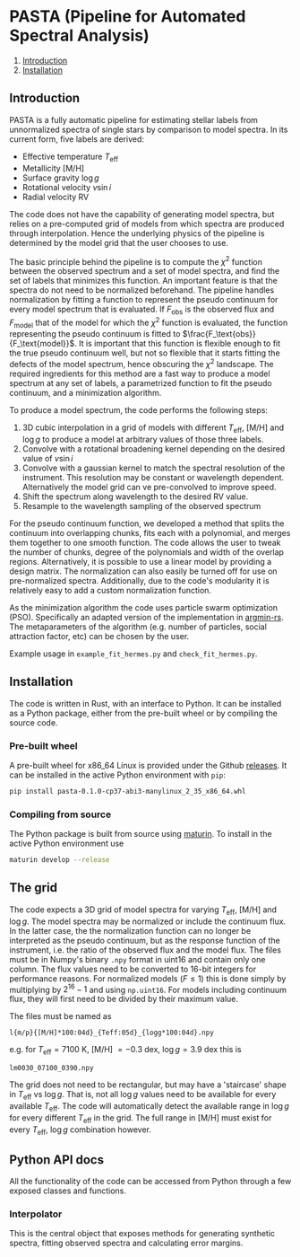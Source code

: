 # PASTA (Pipeline for Automated Spectral Analysis)
 
1. [Introduction](#introduction)
2. [Installation](#installation)

## Introduction
PASTA is a fully automatic pipeline for estimating stellar labels from unnormalized spectra of single stars by comparison to model spectra.
In its current form, five labels are derived:
- Effective temperature $T_\text{eff}$
- Metallicity [M/H]
- Surface gravity $\log g$
- Rotational velocity $v \sin i$
- Radial velocity RV

The code does not have the capability of generating model spectra, but relies on a pre-computed grid of models from which spectra are produced through interpolation.
Hence the underlying physics of the pipeline is determined by the model grid that the user chooses to use.

The basic principle behind the pipeline is to compute the $\chi^2$ function between the observed spectrum and a set of model spectra, and find the set of labels that minimizes this function.
An important feature is that the spectra do not need to be normalized beforehand.
The pipeline handles normalization by fitting a function to represent the pseudo continuum for every model spectrum that is evaluated.
If $F_\text{obs}$ is the observed flux and $F_\text{model}$ that of the model for which the $\chi^2$ function is evaluated, the function representing the pseudo continuum is fitted to $\frac{F_\text{obs}}{F_\text{model}}$.
It is important that this function is flexible enough to fit the true pseudo continuum well, but not so flexible that it starts fitting the defects of the model spectrum, hence obscuring the $\chi^2$ landscape. 
The required ingredients for this method are a fast way to produce a model spectrum at any set of labels, a parametrized function to fit the pseudo continuum, and a minimization algorithm.

To produce a model spectrum, the code performs the following steps:
1. 3D cubic interpolation in a grid of models with different $T_\text{eff}$, [M/H] and $\log g$ to produce a model at arbitrary values of those three labels.
2. Convolve with a rotational broadening kernel depending on the desired value of $v \sin i$
3. Convolve with a gaussian kernel to match the spectral resolution of the instrument. This resolution may be constant or wavelength dependent. Alternatively the model grid can ve pre-convolved to improve speed.
4. Shift the spectrum along wavelength to the desired RV value.
5. Resample to the wavelength sampling of the observed spectrum


For the pseudo continuum function, we developed a method that splits the continuum into overlapping chunks, fits each with a polynomial, and merges them together to one smooth function.
The code allows the user to tweak the number of chunks, degree of the polynomials and width of the overlap regions.
Alternatively, it is possible to use a linear model by providing a design matrix.
The normalization can also easily be turned off for use on pre-normalized spectra.
Additionally, due to the code's modularity it is relatively easy to add a custom normalization function.

As the minimization algorithm the code uses particle swarm optimization (PSO).
Specifically an adapted version of the implementation in [argmin-rs](https://github.com/argmin-rs/argmin).
The metaparameters of the algorithm (e.g. number of particles, social attraction factor, etc) can be chosen by the user.

Example usage in `example_fit_hermes.py` and `check_fit_hermes.py`.

## Installation
The code is written in Rust, with an interface to Python. It can be installed as a Python package, either from the pre-built wheel or by compiling the source code.


### Pre-built wheel
A pre-built wheel for x86_64 Linux is provided under the Github [releases](https://github.com/SimonVanSchuylenbergh/PASTA/releases). It can be installed in the active Python environment with `pip`:
```sh
pip install pasta-0.1.0-cp37-abi3-manylinux_2_35_x86_64.whl
```

### Compiling from source
The Python package is built from source using [maturin](https://github.com/PyO3/maturin). To install in the active Python environment use
```sh
maturin develop --release
```

## The grid
The code expects a 3D grid of model spectra for varying $T_\text{eff}$, [M/H] and $\log g$.
The model spectra may be normalized or include the continuum flux.
In the latter case, the the normalization function can no longer be interpreted as the pseudo continuum, but as the response function of the instrument, i.e. the ratio of the observed flux and the model flux.
The files must be in Numpy's binary `.npy` format in uint16 and contain only one column.
The flux values need to be converted to 16-bit integers for performance reasons.
For normalized models ($F\le1$) this is done simply by multiplying by $2^{16}-1$ and using `np.uint16`.
For models including continuum flux, they will first need to be divided by their maximum value.


The files must be named as
```
l{m/p}{[M/H]*100:04d}_{Teff:05d}_{logg*100:04d}.npy
```
e.g. for $T_\text{eff}=7100$ K, [M/H] $=-0.3$ dex, $\log g = 3.9$ dex this is
```
lm0030_07100_0390.npy
```

The grid does not need to be rectangular, but may have a 'staircase' shape in $T_\text{eff}$ vs $\log g$.
That is, not all $\log g$ values need to be available for every available $T_\text{eff}$.
The code will automatically detect the available range in $\log g$ for every different $T_\text{eff}$ in the grid.
The full range in [M/H] must exist for every $T_\text{eff}$, $\log g$ combination however.

## Python API docs
All the functionality of the code can be accessed from Python through a few exposed classes and functions.

### Interpolator
This is the central object that exposes methods for generating synthetic spectra, fitting observed spectra and calculating error margins.

